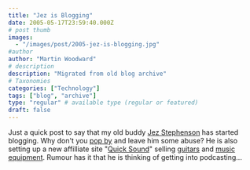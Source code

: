 ```yaml
---
title: "Jez is Blogging"
date: 2005-05-17T23:59:40.000Z
# post thumb
images:
  - "/images/post/2005-jez-is-blogging.jpg"
#author
author: "Martin Woodward"
# description
description: "Migrated from old blog archive"
# Taxonomies
categories: ["Technology"]
tags: ["blog", "archive"]
type: "regular" # available type (regular or featured)
draft: false
---
```


Just a quick post to say that my old buddy [Jez Stephenson](http://www.jezstephenson.f2s.com/blog/) has started blogging.  Why don't you [pop by](http://www.jezstephenson.f2s.com/blog/) and leave him some abuse?  He is also setting up a new affilliate site "[Quick Sound](http://www.quicksound.co.uk/)" selling [guitars](http://www.quicksound.co.uk/) and [music equipment](http://www.quicksound.co.uk/).  Rumour has it that he is thinking of getting into podcasting...